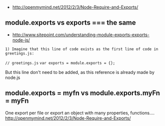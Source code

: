 * http://openmymind.net/2012/2/3/Node-Require-and-Exports/

## module.exports vs exports === the same 
* http://www.sitepoint.com/understanding-module-exports-exports-node-js/

`1) Imagine that this line of code exists as the first line of code in greetings.js:`

`// greetings.js`
`var exports = module.exports = {};`

But this line don't need to be added, as this reference is already made by node.js

## module.exports = myfn vs module.exports.myFn = myFn


One export per file or export an object with many properties, functions....  
http://openmymind.net/2012/2/3/Node-Require-and-Exports/